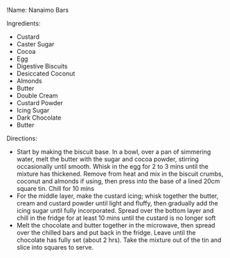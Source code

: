 !Name: Nanaimo Bars

Ingredients:
- Custard
- Caster Sugar
- Cocoa
- Egg
- Digestive Biscuits
- Desiccated Coconut
- Almonds
- Butter
- Double Cream
- Custard Powder
- Icing Sugar
- Dark Chocolate
- Butter

Directions:
- Start by making the biscuit base. In a bowl, over a pan of simmering water, melt the butter with the sugar and cocoa powder, stirring occasionally until smooth. Whisk in the egg for 2 to 3 mins until the mixture has thickened. Remove from heat and mix in the biscuit crumbs, coconut and almonds if using, then press into the base of a lined 20cm square tin. Chill for 10 mins
- For the middle layer, make the custard icing; whisk together the butter, cream and custard powder until light and fluffy, then gradually add the icing sugar until fully incorporated. Spread over the bottom layer and chill in the fridge for at least 10 mins until the custard is no longer soft
- Melt the chocolate and butter together in the microwave, then spread over the chilled bars and put back in the fridge. Leave until the chocolate has fully set (about 2 hrs). Take the mixture out of the tin and slice into squares to serve.
